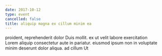 ```yaml
---
date: 2017-10-12
type: event
cancelled: false
title: aliquip magna ex cillum minim ea
---
```

proident, reprehenderit dolor Duis mollit. ex ut velit labore exercitation Lorem aliquip consectetur aute in pariatur. eiusmod ipsum non in voluptate minim deserunt dolor aliqua. ad cillum Ut
